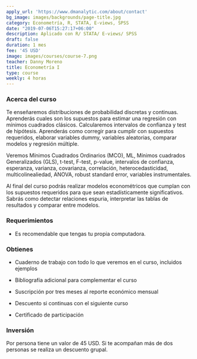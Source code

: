 ```yaml
---
apply_url: 'https://www.dmanalytic.com/about/contact'
bg_image: images/backgrounds/page-title.jpg
category: Econometría, R, STATA, E-views, SPSS
date: "2019-07-06T15:27:17+06:00"
description: Aplicado con R/ STATA/ E-views/ SPSS
draft: false
duration: 1 mes
fee: '45 USD'
image: images/courses/course-7.png
teacher: Danny Moreno
title: Econometría I
type: course
weekly: 4 horas
---
```


### Acerca del curso

Te enseñaremos distribuciones de probabilidad discretas y continuas. Aprenderás cuales son los supuestos para estimar una regresión con mínimos cuadrados clásicos. Calcularemos intervalos de confianza y test de hipótesis. Aprenderás como corregir para cumplir con supuestos requeridos, elaborar variables dummy, variables aleatorias, comparar modelos y regresión múltiple.

Veremos Mínimos Cuadrados Ordinarios (MCO), ML, Mínimos cuadrados Generalizados (GLS), t-test, F-test, p-value, intervalos de confianza, esperanza, varianza, covarianza, correlación, heterocedasticidad, multicolinealiedad, ANOVA, robust standard error, variables instrumentales.

Al final del curso podrás realizar modelos econométricos que cumplan con los supuestos requeridos para que sean estadísticamente significativos. Sabrás como detectar relaciones espuria, interpretar las tablas de resultados y comparar entre modelos.</p>

### Requerimientos

* Es recomendable que tengas tu propia computadora.

### Obtienes

* Cuaderno de trabajo con todo lo que veremos en el curso, incluidos ejemplos

* Bibliografía adicional para complementar el curso

* Suscripción por tres meses al reporte económico mensual

* Descuento si continuas con el siguiente curso

* Certificado de participación


### Inversión

Por persona tiene un valor de 45 USD. Si te acompañan más de dos personas se realiza un descuento grupal.